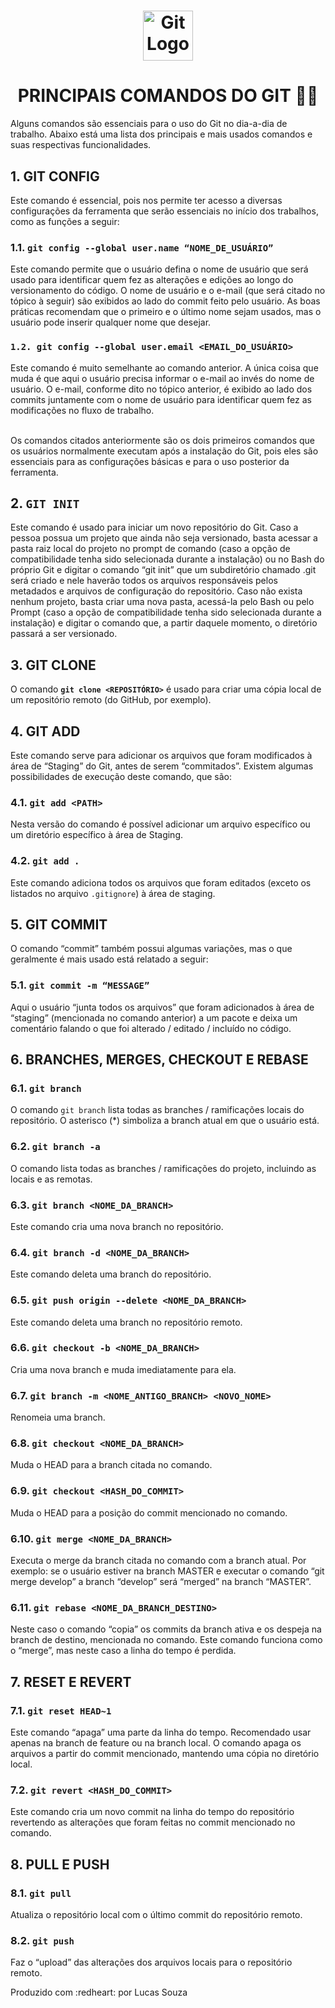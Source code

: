 <h1 align="center">
  <img alt="Git Logo" height="80" title="Git Logo" src="https://upload.wikimedia.org/wikipedia/commons/thumb/e/e0/Git-logo.svg/1280px-Git-logo.svg.png" />
</h1>

<h1 align="center">
	PRINCIPAIS COMANDOS DO GIT 👨‍💻
</h1>

Alguns comandos são essenciais para o uso do Git no dia-a-dia de trabalho. Abaixo está uma lista dos principais e mais usados comandos e suas respectivas funcionalidades.

## 1. GIT CONFIG 

Este comando é essencial, pois nos permite ter acesso a diversas configurações da ferramenta que serão essenciais no início dos trabalhos, como as funções a seguir:

### 1.1. `git config --global user.name “NOME_DE_USUÁRIO”`

Este comando permite que o usuário defina o nome de usuário que será usado para identificar quem fez as alterações e edições ao longo do versionamento do código. O nome de usuário e o e-mail (que será citado no tópico à seguir) são exibidos ao lado do commit feito pelo usuário. As boas práticas recomendam que o primeiro e o último nome sejam usados, mas o usuário pode inserir qualquer nome que desejar.

### `1.2. git config --global user.email <EMAIL_DO_USUÁRIO>`

Este comando é muito semelhante ao comando anterior. A única coisa que muda é que aqui o usuário precisa informar o e-mail ao invés do nome de usuário. O e-mail, conforme dito no tópico anterior, é exibido ao lado dos commits juntamente com o nome de usuário para identificar quem fez as modificações no fluxo de trabalho.

<br>
Os comandos citados anteriormente são os dois primeiros comandos que os usuários normalmente executam após a instalação do Git, pois eles são essenciais para as configurações básicas e para o uso posterior da ferramenta.

## 2. **`GIT INIT`**

Este comando é usado para iniciar um novo repositório do Git. Caso a pessoa possua um projeto que ainda não seja versionado, basta acessar a pasta raiz local do projeto no prompt de comando (caso a opção de compatibilidade tenha sido selecionada durante a instalação) ou no Bash do próprio Git e digitar o comando “git init” que um subdiretório chamado .git será criado e nele haverão todos os arquivos responsáveis pelos metadados e arquivos de configuração do repositório. Caso não exista nenhum projeto, basta criar uma nova pasta, acessá-la pelo Bash ou pelo Prompt (caso a opção de compatibilidade tenha sido selecionada durante a instalação) e digitar o comando que, a partir daquele momento, o diretório passará a ser versionado.

## 3. GIT CLONE

O comando **`git clone <REPOSITÓRIO>`** é usado para criar uma cópia local de um repositório remoto (do GitHub, por exemplo).

## 4. GIT ADD

Este comando serve para adicionar os arquivos que foram modificados à área de “Staging” do Git, antes de serem “commitados”. Existem algumas possibilidades de execução deste comando, que são:

### 4.1. **`git add <PATH>`**

Nesta versão do comando é possível adicionar um arquivo específico ou um diretório específico à área de Staging.

### 4.2. **`git add .`**

Este comando adiciona todos os arquivos que foram editados (exceto os listados no arquivo `.gitignore`) à área de staging.

## 5. GIT COMMIT

O comando “commit” também possui algumas variações, mas o que geralmente é mais usado está relatado a seguir:

### 5.1. **`git commit -m “MESSAGE”`**

Aqui o usuário “junta todos os arquivos” que foram adicionados à área de “staging” (mencionada no comando anterior) a um pacote e deixa um comentário falando o que foi alterado / editado / incluído no código.

## 6. BRANCHES, MERGES, CHECKOUT E REBASE

### 6.1. **`git branch`**

O comando `git branch` lista todas as branches / ramificações locais do repositório. O asterisco (*) simboliza a branch atual em que o usuário está.

### 6.2. **`git branch -a`**

O comando lista todas as branches / ramificações do projeto, incluindo as locais e as remotas.

### 6.3. **`git branch <NOME_DA_BRANCH>`**

Este comando cria uma nova branch no repositório.

### 6.4. **`git branch -d <NOME_DA_BRANCH>`**

Este comando deleta uma branch do repositório.

### 6.5. **`git push origin --delete <NOME_DA_BRANCH>`**

Este comando deleta uma branch no repositório remoto.

### 6.6. **`git checkout -b <NOME_DA_BRANCH>`**

Cria uma nova branch e muda imediatamente para ela.

### 6.7. **`git branch -m <NOME_ANTIGO_BRANCH> <NOVO_NOME>`**

Renomeia uma branch.

### 6.8. **`git checkout <NOME_DA_BRANCH>`**

Muda o HEAD para a branch citada no comando.

### 6.9. **`git checkout <HASH_DO_COMMIT>`**

Muda o HEAD para a posição do commit mencionado no comando.

### 6.10. **`git merge <NOME_DA_BRANCH>`**

Executa o merge da branch citada no comando com a branch atual. Por exemplo: se o usuário estiver na branch MASTER e executar o comando “git merge develop” a branch “develop” será “merged” na branch “MASTER”.

### 6.11. **`git rebase <NOME_DA_BRANCH_DESTINO>`**

Neste caso o comando “copia” os commits da branch ativa e os despeja na branch de destino, mencionada no comando. Este comando funciona como o “merge”, mas neste caso a linha do tempo é perdida.

## 7. RESET E REVERT

### 7.1. **`git reset HEAD~1`**

Este comando “apaga” uma parte da linha do tempo. Recomendado usar apenas na branch de feature ou na branch local. O comando apaga os arquivos a partir do commit mencionado, mantendo uma cópia no diretório local.

### 7.2. **`git revert <HASH_DO_COMMIT>`**

Este comando cria um novo commit na linha do tempo do repositório revertendo as alterações que foram feitas no commit mencionado no comando.

## 8. PULL E PUSH

### 8.1. **`git pull`**

Atualiza o repositório local com o último commit do repositório remoto.

### 8.2. **`git push`**

Faz o “upload” das alterações dos arquivos locais para o repositório remoto.


Produzido com :redheart: por Lucas Souza